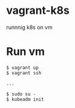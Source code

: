 # vagrant-k8s
runnnig k8s on vm

# Run vm

```console
$ vagrant up
$ vagrant ssh

...

$ sudo su -
$ kubeadm init
```
